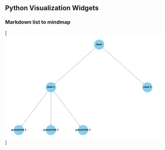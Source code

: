 ## Python Visualization Widgets

### Markdown list to mindmap
[![Alt text](https://github.com/haydenwu2048/python-widgets/blob/main/images/markdown_list_to_mindmap.png?raw=true)]

